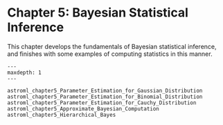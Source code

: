 # Chapter 5: Bayesian Statistical Inference

This chapter develops the fundamentals of Bayesian statistical inference,
and finishes with some examples of computing statistics in this manner.


```{toctree}
---
maxdepth: 1
---

astroml_chapter5_Parameter_Estimation_for_Gaussian_Distribution
astroml_chapter5_Parameter_Estimation_for_Binomial_Distribution
astroml_chapter5_Parameter_Estimation_for_Cauchy_Distribution
astroml_chapter5_Approximate_Bayesian_Computation
astroml_chapter5_Hierarchical_Bayes

```
